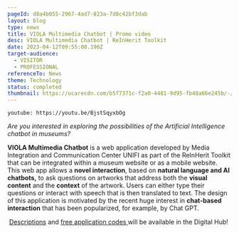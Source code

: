 ```yaml
---
pageId: d8a4b055-2967-4ad7-823a-7d8c42bf3dab
layout: blog
type: news
title: VIOLA Multimedia Chatbot | Promo video
desc: VIOLA Multimedia Chatbot | ReInHerit Toolkit
date: 2023-04-12T09:55:00.196Z
target-audience:
  - VISITOR
  - PROFESSIONAL
referenceTo: News
theme: Technology
status: completed
thumbnail: https://ucarecdn.com/b5f7371c-f2a0-4481-9d95-fb48a66e245b/-/crop/716x558/60,0/-/preview/
---
```

`youtube: https://youtu.be/BjstSqyxbOg`

*Are you interested in exploring the possibilities of the Artificial Intelligence chatbot in museums?*

**VIOLA Multimedia Chatbot** is a web application developed by Media Integration and Communication Center UNIFI as part of the ReInHerit Toolkit that can be integrated within a museum website or as a mobile website. This web app allows a **novel interaction**, based on **natural language and AI chatbots,** to ask questions on artworks that address both the **visual content** and the **context** of the artwork. Users can either type their questions or interact with speech that is then translated to text. The design of this application is motivated by the recent huge interest in **chat-based interaction** that has been popularized, for example, by Chat GPT.

 [Descriptions](https://reinherit-hub.eu/applications) and [free application codes ](https://reinherit-hub.eu/tools/apps)will be available in the Digital Hub!